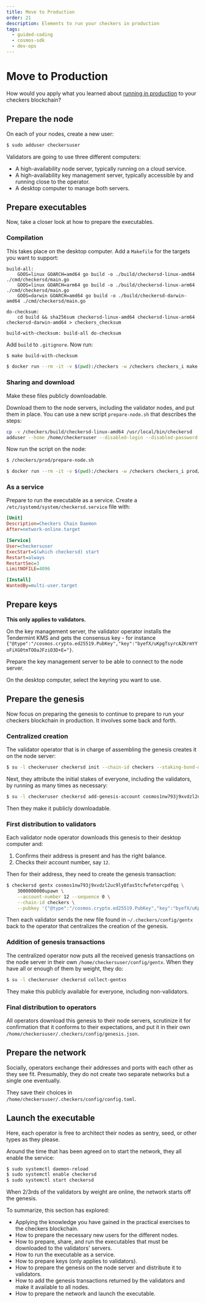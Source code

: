 ```yaml
---
title: Move to Production
order: 21
description: Elements to run your checkers in production
tags:
  - guided-coding
  - cosmos-sdk
  - dev-ops
---
```


# Move to Production

How would you apply what you learned about [running in production](/hands-on-exercise/5-run-in-prod/0-overview.html) to your checkers blockchain?

## Prepare the node

On each of your nodes, create a new user:

```sh
$ sudo adduser checkersuser
```

Validators are going to use three different computers:

* A high-availability node server, typically running on a cloud service.
* A high-availability key management server, typically accessible by and running close to the operator.
* A desktop computer to manage both servers.

## Prepare executables

Now, take a closer look at how to prepare the executables.

### Compilation

This takes place on the desktop computer. Add a `Makefile` for the targets you want to support:

```make
build-all:
	GOOS=linux GOARCH=amd64 go build -o ./build/checkersd-linux-amd64 ./cmd/checkersd/main.go
	GOOS=linux GOARCH=arm64 go build -o ./build/checkersd-linux-arm64 ./cmd/checkersd/main.go
	GOOS=darwin GOARCH=amd64 go build -o ./build/checkersd-darwin-amd64 ./cmd/checkersd/main.go

do-checksum:
	cd build && sha256sum checkersd-linux-amd64 checkersd-linux-arm64 checkersd-darwin-amd64 > checkers_checksum

build-with-checksum: build-all do-checksum
```

Add `build` to `.gitignore`. Now run:

<CodeGroup>

<CodeGroupItem title="Local" active>

```sh
$ make build-with-checksum
```

</CodeGroupItem>

<CodeGroupItem title="Docker">

```sh
$ docker run --rm -it -v $(pwd):/checkers -w /checkers checkers_i make build-with-checksum
```

</CodeGroupItem>

</CodeGroup>

### Sharing and download

Make these files publicly downloadable.

Download them to the node servers, including the validator nodes, and put them in place. You can use a new script `prepare-node.sh` that describes the steps:

```sh
cp -v /checkers/build/checkersd-linux-amd64 /usr/local/bin/checkersd
adduser --home /home/checkersuser --disabled-login --disabled-password checkersuser
```

Now run the script on the node:

<CodeGroup>

<CodeGroupItem title="Linux" active>

```sh
$ /checkers/prod/prepare-node.sh
```

</CodeGroupItem>

<CodeGroupItem title="Mac">

```sh
$ docker run --rm -it -v $(pwd):/checkers -w /checkers checkers_i prod/prepare-node.sh
```

</CodeGroupItem>

</CodeGroup>

### As a service

Prepare to run the executable as a service. Create a `/etc/systemd/system/checkersd.service` file with:

```ini
[Unit]
Description=Checkers Chain Daemon
After=network-online.target

[Service]
User=checkersuser
ExecStart=$(which checkersd) start
Restart=always
RestartSec=3
LimitNOFILE=4096

[Install]
WantedBy=multi-user.target
```

## Prepare keys

<HighlightBox type="info">

**This only applies to validators.**

</HighlightBox>

On the key management server, the validator operator installs the Tendermint KMS and gets the consensus key - for instance `{"@type":"/cosmos.crypto.ed25519.PubKey","key":"byefX/uKpgTsyrcAZKrmYYoFiXG0tmTOOaJFziO3D+E="}`.

Prepare the key management server to be able to connect to the node server.

On the desktop computer, select the keyring you want to use.

## Prepare the genesis

Now focus on preparing the genesis to continue to prepare to run your checkers blockchain in production. It involves some back and forth.

### Centralized creation

The validator operator that is in charge of assembling the genesis creates it on the node server:

```sh
$ su -l checkeruser checkersd init --chain-id checkers --staking-bond-denom upawn
```

Next, they attribute the initial stakes of everyone, including the validators, by running as many times as necessary:

```sh
$ su -l checkeruser checkersd add-genesis-account cosmos1nw793j9xvdzl2uc9ly8fas5tcfwfetercpdfqq 5000000000upawn
```

Then they make it publicly downloadable.

### First distribution to validators

Each validator node operator downloads this genesis to their desktop computer and:

1. Confirms their address is present and has the right balance.
2. Checks their account number, say `12`.

Then for their address, they need to create the genesis transaction:

```sh
$ checkersd gentx cosmos1nw793j9xvdzl2uc9ly8fas5tcfwfetercpdfqq \
    3000000000upawn \
    --account-number 12 --sequence 0 \
    --chain-id checkers \
    --pubkey '{"@type":"/cosmos.crypto.ed25519.PubKey","key":"byefX/uKpgTsyrcAZKrmYYoFiXG0tmTOOaJFziO3D+E="}'
```

Then each validator sends the new file found in `~/.checkers/config/gentx` back to the operator that centralizes the creation of the genesis.

### Addition of genesis transactions

The centralized operator now puts all the received genesis transactions on the node server in their own `/home/checkersuser/config/gentx`. When they have all or enough of them by weight, they do:

```sh
$ su -l checkeruser checkersd collect-gentxs
```

They make this publicly available for everyone, including non-validators.

### Final distribution to operators

All operators download this genesis to their node servers, scrutinize it for confirmation that it conforms to their expectations, and put it in their own `/home/checkersuser/.checkers/config/genesis.json`.

## Prepare the network

Socially, operators exchange their addresses and ports with each other as they see fit. Presumably, they do not create two separate networks but a single one eventually.

They save their choices in `/home/checkersuser/.checkers/config/config.toml`.

## Launch the executable

Here, each operator is free to architect their nodes as sentry, seed, or other types as they please.

Around the time that has been agreed on to start the network, they all enable the service:

```sh
$ sudo systemctl daemon-reload
$ sudo systemctl enable checkersd
$ sudo systemctl start checkersd
```

When 2/3rds of the validators by weight are online, the network starts off the genesis.

<HighlightBox type="synopsis">

To summarize, this section has explored:

* Applying the knowledge you have gained in the practical exercises to the checkers blockchain.
* How to prepare the necessary new users for the different nodes.
* How to prepare, share, and run the executables that must be downloaded to the validators' servers.
* How to run the executable as a service.
* How to prepare keys (only applies to validators).
* How to prepare the genesis on the node server and distribute it to validators.
* How to add the genesis transactions returned by the validators and make it available to all nodes.
* How to prepare the network and launch the executable.

</HighlightBox>
